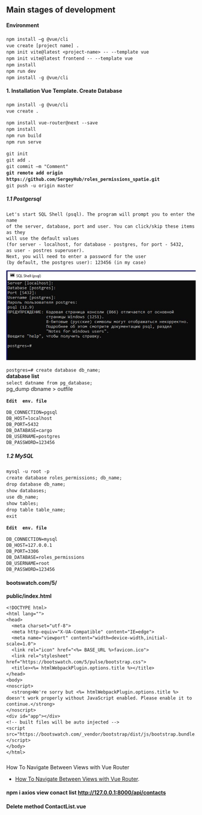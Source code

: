 ## Main stages of development

#### Environment

`npm install –g @vue/cli`  
`vue create [project name] .`    
`npm init vite@latest <project-name> -- --template vue`    
`npm init vite@latest frontend -- --template vue`  
`npm install`    
`npm run dev`    
`npm install -g @vue/cli`    

#### 1. Installation Vue Template. Create Database

 `npm install -g @vue/cli`    
 `vue create .`   
 
 `npm install vue-router@next --save`     
 `npm install`  
 `npm run build`     
 `npm run serve`     
 
`git init`  
`git add .`  
`git commit –m "Comment"`  
**`git remote add origin https://github.com/SergeyHub/roles_permissions_spatie.git`**  
`git push -u origin master`  

##### 1.1 Postgersql
```
Let's start SQL Shell (psql). The program will prompt you to enter the name    
of the server, database, port and user. You can click/skip these items as they  
will use the default values   
(for server - localhost, for database - postgres, for port - 5432,  
as user - postres superuser). 
Next, you will need to enter a password for the user   
(by default, the postgres user): 123456 (in my case)  
```

![Screenshot](readme/psql.JPG)   

`postgres=# create database db_name;`  
  **database list**  
`select datname from pg_database;`   
pg_dump dbname > outfile 

**`Edit  env. file`**    
```
DB_CONNECTION=pgsql
DB_HOST=localhost
DB_PORT=5432
DB_DATABASE=cargo
DB_USERNAME=postgres
DB_PASSWORD=123456
```
##### 1.2 MySQL

`mysql -u root -p`  
`create database roles_permissions; db_name;`  
`drop database db_name;`   
`show databases;`  
`use db_name;`  
`show tables;`   
`drop table table_name;`  
`exit`  

**`Edit  env. file`**   
```
DB_CONNECTION=mysql
DB_HOST=127.0.0.1
DB_PORT=3306
DB_DATABASE=roles_permissions
DB_USERNAME=root
DB_PASSWORD=123456
```
#### bootswatch.com/5/
**public/index.html**
```
<!DOCTYPE html>
<html lang="">
<head>
  <meta charset="utf-8">
  <meta http-equiv="X-UA-Compatible" content="IE=edge">
  <meta name="viewport" content="width=device-width,initial-scale=1.0">
  <link rel="icon" href="<%= BASE_URL %>favicon.ico">
  <link rel="stylesheet" href="https://bootswatch.com/5/pulse/bootstrap.css">
  <title><%= htmlWebpackPlugin.options.title %></title>
</head>
<body>
<noscript>
  <strong>We're sorry but <%= htmlWebpackPlugin.options.title %> doesn't work properly without JavaScript enabled. Please enable it to continue.</strong>
</noscript>
<div id="app"></div>
<!-- built files will be auto injected -->
<script src="https://bootswatch.com/_vendor/bootstrap/dist/js/bootstrap.bundle.min.js"></script>
</body>
</html>
```
#####
 How To Navigate Between Views with Vue Router

- [How To Navigate Between Views with Vue Router](https://www.digitalocean.com/community/tutorials/how-to-navigate-between-views-with-vue-router).

#### npm i axios view conact list http://127.0.0.1:8000/api/contacts

####  Delete method ContactList.vue
